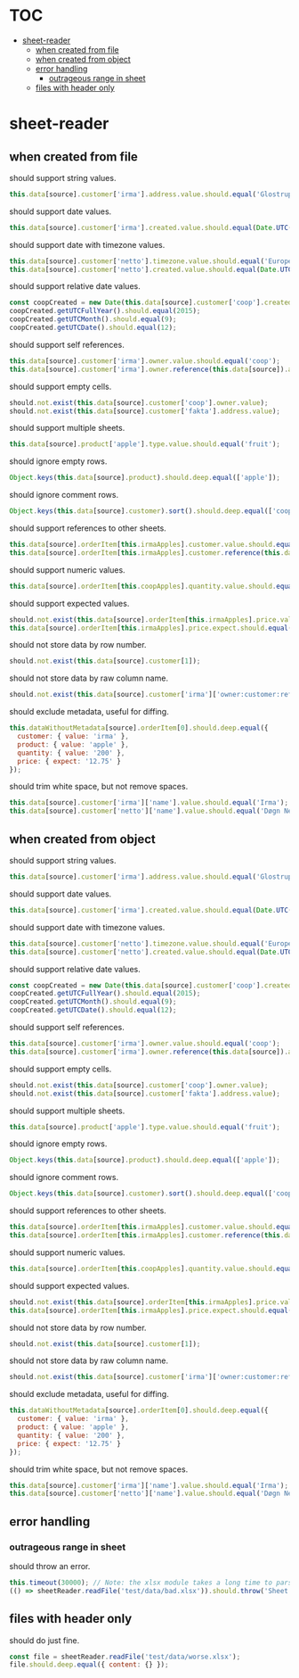# TOC
   - [sheet-reader](#sheet-reader)
     - [when created from file](#sheet-reader-when-created-from-file)
     - [when created from object](#sheet-reader-when-created-from-object)
     - [error handling](#sheet-reader-error-handling)
       - [outrageous range in sheet](#sheet-reader-error-handling-outrageous-range-in-sheet)
     - [files with header only](#sheet-reader-files-with-header-only)
<a name=""></a>
 
<a name="sheet-reader"></a>
# sheet-reader
<a name="sheet-reader-when-created-from-file"></a>
## when created from file
should support string values.

```js
this.data[source].customer['irma'].address.value.should.equal('Glostrup');
```

should support date values.

```js
this.data[source].customer['irma'].created.value.should.equal(Date.UTC(1886, 7, 23, 17, 43));
```

should support date with timezone values.

```js
this.data[source].customer['netto'].timezone.value.should.equal('Europe/Copenhagen');
this.data[source].customer['netto'].created.value.should.equal(Date.UTC(2015, 8, 14, 7, 0)); // Note: two hours before, because of timezone and DST
```

should support relative date values.

```js
const coopCreated = new Date(this.data[source].customer['coop'].created.value);
coopCreated.getUTCFullYear().should.equal(2015);
coopCreated.getUTCMonth().should.equal(9);
coopCreated.getUTCDate().should.equal(12);
```

should support self references.

```js
this.data[source].customer['irma'].owner.value.should.equal('coop');
this.data[source].customer['irma'].owner.reference(this.data[source]).address.value.should.equal('Albertslund');
```

should support empty cells.

```js
should.not.exist(this.data[source].customer['coop'].owner.value);
should.not.exist(this.data[source].customer['fakta'].address.value);
```

should support multiple sheets.

```js
this.data[source].product['apple'].type.value.should.equal('fruit');
```

should ignore empty rows.

```js
Object.keys(this.data[source].product).should.deep.equal(['apple']);
```

should ignore comment rows.

```js
Object.keys(this.data[source].customer).sort().should.deep.equal(['coop', 'fakta', 'irma', 'netto']);
```

should support references to other sheets.

```js
this.data[source].orderItem[this.irmaApples].customer.value.should.equal('irma');
this.data[source].orderItem[this.irmaApples].customer.reference(this.data[source]).address.value.should.equal('Glostrup');
```

should support numeric values.

```js
this.data[source].orderItem[this.coopApples].quantity.value.should.equal(100);
```

should support expected values.

```js
should.not.exist(this.data[source].orderItem[this.irmaApples].price.value);
this.data[source].orderItem[this.irmaApples].price.expect.should.equal(12.75);
```

should not store data by row number.

```js
should.not.exist(this.data[source].customer[1]);
```

should not store data by raw column name.

```js
should.not.exist(this.data[source].customer['irma']['owner:customer:ref']);
```

should exclude metadata, useful for diffing.

```js
this.dataWithoutMetadata[source].orderItem[0].should.deep.equal({
  customer: { value: 'irma' },
  product: { value: 'apple' },
  quantity: { value: '200' },
  price: { expect: '12.75' }
});
```

should trim white space, but not remove spaces.

```js
this.data[source].customer['irma']['name'].value.should.equal('Irma');
this.data[source].customer['netto']['name'].value.should.equal('Døgn Netto');
```

<a name="sheet-reader-when-created-from-object"></a>
## when created from object
should support string values.

```js
this.data[source].customer['irma'].address.value.should.equal('Glostrup');
```

should support date values.

```js
this.data[source].customer['irma'].created.value.should.equal(Date.UTC(1886, 7, 23, 17, 43));
```

should support date with timezone values.

```js
this.data[source].customer['netto'].timezone.value.should.equal('Europe/Copenhagen');
this.data[source].customer['netto'].created.value.should.equal(Date.UTC(2015, 8, 14, 7, 0)); // Note: two hours before, because of timezone and DST
```

should support relative date values.

```js
const coopCreated = new Date(this.data[source].customer['coop'].created.value);
coopCreated.getUTCFullYear().should.equal(2015);
coopCreated.getUTCMonth().should.equal(9);
coopCreated.getUTCDate().should.equal(12);
```

should support self references.

```js
this.data[source].customer['irma'].owner.value.should.equal('coop');
this.data[source].customer['irma'].owner.reference(this.data[source]).address.value.should.equal('Albertslund');
```

should support empty cells.

```js
should.not.exist(this.data[source].customer['coop'].owner.value);
should.not.exist(this.data[source].customer['fakta'].address.value);
```

should support multiple sheets.

```js
this.data[source].product['apple'].type.value.should.equal('fruit');
```

should ignore empty rows.

```js
Object.keys(this.data[source].product).should.deep.equal(['apple']);
```

should ignore comment rows.

```js
Object.keys(this.data[source].customer).sort().should.deep.equal(['coop', 'fakta', 'irma', 'netto']);
```

should support references to other sheets.

```js
this.data[source].orderItem[this.irmaApples].customer.value.should.equal('irma');
this.data[source].orderItem[this.irmaApples].customer.reference(this.data[source]).address.value.should.equal('Glostrup');
```

should support numeric values.

```js
this.data[source].orderItem[this.coopApples].quantity.value.should.equal(100);
```

should support expected values.

```js
should.not.exist(this.data[source].orderItem[this.irmaApples].price.value);
this.data[source].orderItem[this.irmaApples].price.expect.should.equal(12.75);
```

should not store data by row number.

```js
should.not.exist(this.data[source].customer[1]);
```

should not store data by raw column name.

```js
should.not.exist(this.data[source].customer['irma']['owner:customer:ref']);
```

should exclude metadata, useful for diffing.

```js
this.dataWithoutMetadata[source].orderItem[0].should.deep.equal({
  customer: { value: 'irma' },
  product: { value: 'apple' },
  quantity: { value: '200' },
  price: { expect: '12.75' }
});
```

should trim white space, but not remove spaces.

```js
this.data[source].customer['irma']['name'].value.should.equal('Irma');
this.data[source].customer['netto']['name'].value.should.equal('Døgn Netto');
```

<a name="sheet-reader-error-handling"></a>
## error handling
<a name="sheet-reader-error-handling-outrageous-range-in-sheet"></a>
### outrageous range in sheet
should throw an error.

```js
this.timeout(30000); // Note: the xlsx module takes a long time to parse this small file
(() => sheetReader.readFile('test/data/bad.xlsx')).should.throw('Sheet "content" has a much larger range "A1:L1048576" than the row count of "2"');
```

<a name="sheet-reader-files-with-header-only"></a>
## files with header only
should do just fine.

```js
const file = sheetReader.readFile('test/data/worse.xlsx');
file.should.deep.equal({ content: {} });
```

